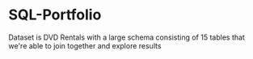 # SQL-Portfolio
Dataset is DVD Rentals with a large schema consisting of 15 tables that we're able to join together and explore results
